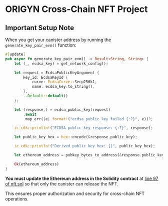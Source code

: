 # ORIGYN Cross-Chain NFT Project

## Important Setup Note

When you get your canister address by running the `generate_key_pair_evm()` function:

```rust
#[update]
pub async fn generate_key_pair_evm() -> Result<String, String> {
    let (_, ecdsa_key) = get_network_config();

    let request = EcdsaPublicKeyArgument {
        key_id: EcdsaKeyId {
            curve: EcdsaCurve::Secp256k1,
            name: ecdsa_key.to_string(),
        },
        ..Default::default()
    };

    let (response,) = ecdsa_public_key(request)
        .await
        .map_err(|e| format!("ecdsa_public_key failed {:?}", e))?;

    ic_cdk::println!("ECDSA public key response: {:?}", response);

    let public_key_hex = hex::encode(&response.public_key);

    ic_cdk::println!("Derived public key hex: {}", public_key_hex);

    let ethereum_address = pubkey_bytes_to_address(&response.public_key);

    Ok(ethereum_address)
}
```

**You must update the Ethereum address in the Solidity contract** at [line 97 of nft.sol](https://github.com/Rachit2323/CROSS_CHAIN_NFT/blob/main/cross_nft_launcher/contracts/nft.sol#L97) so that only the canister can release the NFT.

This ensures proper authorization and security for cross-chain NFT operations.